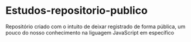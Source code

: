 # Estudos-repositorio-publico
 Repositório criado com o intuito de deixar registrado de forma pública, um pouco do nosso conhecimento na liguagem JavaScript em específico
